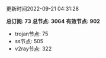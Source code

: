 更新时间2022-09-21 04:31:28

**总订阅: 73**
**总节点: 3064**
**有效节点: 902**
- trojan节点: 75
- ss节点: 505
- v2ray节点: 322
